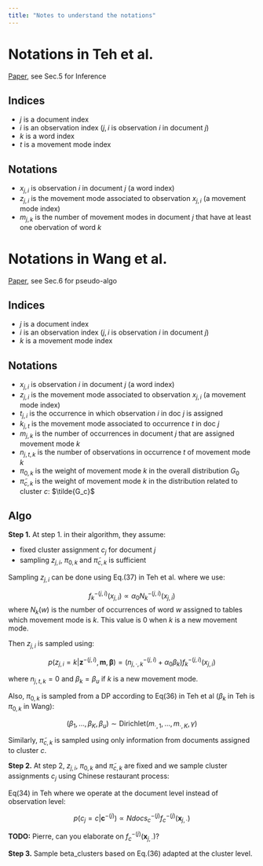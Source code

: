```yaml
---
title: "Notes to understand the notations"
---
```


# Notations in Teh et al.

[Paper](../teh_hdp.pdf), see Sec.5 for Inference

## Indices

* $j$ is a document index
* $i$ is an observation index ($j,i$ is observation $i$ in document $j$)
* $k$ is a word index
* $t$ is a movement mode index


## Notations

* $x_{j,i}$ is observation $i$ in document $j$ (a word index)
* $z_{j,i}$ is the movement mode associated to observation $x_{j,i}$ 
(a movement mode index)
* $m_{j,k}$ is the number of movement modes in document $j$ that have at least 
one obervation of word $k$ 


# Notations in Wang et al.

[Paper](../wang_traj.pdf), see Sec.6 for pseudo-algo

## Indices

* $j$ is a document index
* $i$ is an observation index ($j,i$ is observation $i$ in document $j$)
* $k$ is a movement mode index

## Notations

* $x_{j,i}$ is observation $i$ in document $j$ (a word index)
* $z_{j,i}$ is the movement mode associated to observation $x_{j,i}$ 
(a movement mode index)
* $t_{j,i}$ is the occurrence in which observation $i$ in doc $j$ is assigned
* $k_{j,t}$ is the movement mode associated to occurrence $t$ in doc $j$
* $m_{j,k}$ is the number of occurrences in document $j$ that are assigned
movement mode $k$
* $n_{j, t, k}$ is the number of observations in occurrence $t$ of movement mode $k$
* $\pi_{0,k}$ is the weight of movement mode $k$ in the overall distribution 
$G_0$
* $\tilde{\pi}_{c,k}$ is the weight of movement mode $k$ in the distribution 
related to cluster $c$: $\tilde{G_c}$

## Algo

**Step 1.** At step 1. in their algorithm, they assume:

* fixed cluster assignment $c_j$ for document $j$
* sampling $z_{j,i}$, $\pi_{0,k}$ and $\tilde{\pi}_{c,k}$ is sufficient

Sampling $z_{j,i}$ can be done using Eq.(37) in Teh et al. where we use:

$$f_k^{-(j, i)}(x_{j,i}) \propto \alpha_0 N_k^{-(j,i)}(x_{j,i})$$
where $N_k(w)$ is the number of occurrences of word $w$ assigned to tables which
movement mode is $k$. This value is 0 when $k$ is a new movement mode.

Then $z_{j,i}$ is sampled using:

$$p(z_{j,i}=k|\mathbf{z}^{-(j,i)}, \mathbf{m}, \mathbf{\beta}) = (n_{j, \cdot, k}^{-(j, i)} + \alpha_0 \beta_k) f_k^{-(j, i)}(x_{j,i})$$
 
where $n_{j, t, k} = 0$ and $\beta_k=\beta_u$ if $k$ is a new movement mode. 

Also, $\pi_{0,k}$ is sampled from a DP according to Eq(36) in Teh et al 
($\beta_k$ in Teh is $\pi_{0,k}$ in Wang):

$$(\beta_1, \dots, \beta_K, \beta_u) \sim \text{Dirichlet}(m_{\cdot, 1}, \dots, m_{\cdot, K}, \gamma)$$

Similarly, $\tilde{\pi}_{c,k}$ is sampled using only information from documents 
assigned to cluster $c$.

**Step 2.** At step 2, $z_{j,i}$, $\pi_{0,k}$ and $\tilde{\pi}_{c,k}$ are fixed 
and we sample cluster assignments $c_j$ using Chinese restaurant process:

Eq(34) in Teh where we operate at the document level instead of observation 
level:

$$p(c_{j} = c | \mathbf{c}^{-(j)}) \propto Ndocs_{c}^{-(j)} f_c^{-(j)}(\mathbf{x}_{j, \cdot})$$

**TODO:** Pierre, can you elaborate on $f_c^{-(j)}(\mathbf{x}_{j,\cdot})$?

**Step 3.** Sample beta_clusters based on Eq.(36) adapted at the cluster level.
 
 
